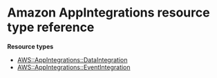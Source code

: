 # Amazon AppIntegrations resource type reference<a name="AWS_AppIntegrations"></a>

**Resource types**

- [AWS::AppIntegrations::DataIntegration](aws-resource-appintegrations-dataintegration.md)
- [AWS::AppIntegrations::EventIntegration](aws-resource-appintegrations-eventintegration.md)
